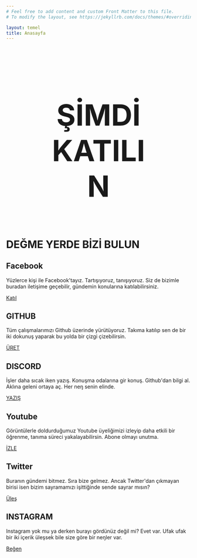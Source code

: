 ```yaml
---
# Feel free to add content and custom Front Matter to this file.
# To modify the layout, see https://jekyllrb.com/docs/themes/#overriding-theme-defaults

layout: temel
title: Anasayfa
---
```


<h1 style="padding:40px 20%; font-size:60pt; text-align:center; font-weight:bold;">ŞİMDİ KATILIN</h1>


<div class="cards">
   <h1>DEĞME YERDE BİZİ BULUN</h1>
   <div data-gnl="2-2 o" data-ort="4-4" class="services">
        <div class="content content-1">
          <div class="fab fa-facebook"></div>
          <h2>Facebook</h2>
          <p>
          Yüzlerce kişi ile Facebook'tayız. Tartışıyoruz, tanışıyoruz. Siz de bizimle buradan iletişime geçebilir, gündemin konularına katılabilirsiniz.
          </p>
          <a href="https://www.facebook.com/groups/turkceyazilimkonati">Katıl</a>
        </div>
        <div class="content content-2">
          <div class="fab fa-github"></div>
          <h2>GITHUB</h2>
          <p>
          Tüm çalışmalarımızı Github üzerinde yürütüyoruz. Takıma katılıp sen de bir iki dokunuş yaparak bu yolda bir çizgi çizebilirsin.</p>
          <a href="https://github.com/turkce-yazilim-konati">ÜRET</a>
        </div>
        <div class="content content-2">
          <div class="fab fa-discord"></div>
          <h2>DISCORD</h2>
          <p>
          İşler daha sıcak iken yazış. Konuşma odalarına gir konuş. Github'dan bilgi al. Aklına geleni ortaya aç. Her neŋ senin elinde.</p>
          <a href="https://discord.gg/8ymtm9XPyQ">YAZIŞ</a>
        </div>
        <div class="content content-3">
          <div class="fab fa-youtube"></div>
          <h2>Youtube</h2>
          <p>
          Görüntülerle doldurduğumuz Youtube üyeliğimizi izleyip daha etkili bir öğrenme, tanıma süreci yakalayabilirsin. Abone olmayı unutma.</p>
          <a href="https://www.youtube.com/channel/UCjI4mvKSfywzeUMpjrIYGRA">İZLE</a>
        </div>
        <div class="content content-1">
          <div class="fab fa-twitter"></div>
          <h2>Twitter</h2>
          <p>
          Buranın gündemi bitmez. Sıra bize gelmez. Ancak Twitter'dan çıkmayan birisi isen bizim sayramamızı işittiğinde sende sayrar mısın?
          </p>
          <a href="https://www.twitter.com/turkceyazilim">Üleş</a>
        </div>
        <div class="content content-1">
          <div class="fab fa-instagram"></div>
          <h2>INSTAGRAM</h2>
          <p>
          Instagram yok mu ya derken burayı gördünüz değil mi? Evet var. Ufak ufak bir iki içerik üleşsek bile size göre bir neŋler var.
          </p>
          <a href="https://www.instagram.com/turkceyazilimkonati">Beğen</a>
        </div>
   </div>
</div>
<script src="https://kit.fontawesome.com/a076d05399.js"></script>
<!-- Messenger Sohbet Eklentisi Code -->
<div id="fb-root"></div>

<!-- Your Sohbet Eklentisi code -->
<div id="fb-customer-chat" class="fb-customerchat">
</div>

<script>
  var chatbox = document.getElementById('fb-customer-chat');
  chatbox.setAttribute("page_id", "105950911371360");
  chatbox.setAttribute("attribution", "biz_inbox");

  window.fbAsyncInit = function() {
    FB.init({
      xfbml            : true,
      version          : 'v12.0'
    });
  };

  (function(d, s, id) {
    var js, fjs = d.getElementsByTagName(s)[0];
    if (d.getElementById(id)) return;
    js = d.createElement(s); js.id = id;
    js.src = 'https://connect.facebook.net/tr_TR/sdk/xfbml.customerchat.js';
    fjs.parentNode.insertBefore(js, fjs);
  }(document, 'script', 'facebook-jssdk'));
</script>